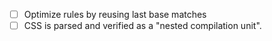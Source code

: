 - [ ] Optimize rules by reusing last base matches
- [ ] CSS is parsed and verified as a "nested compilation unit".